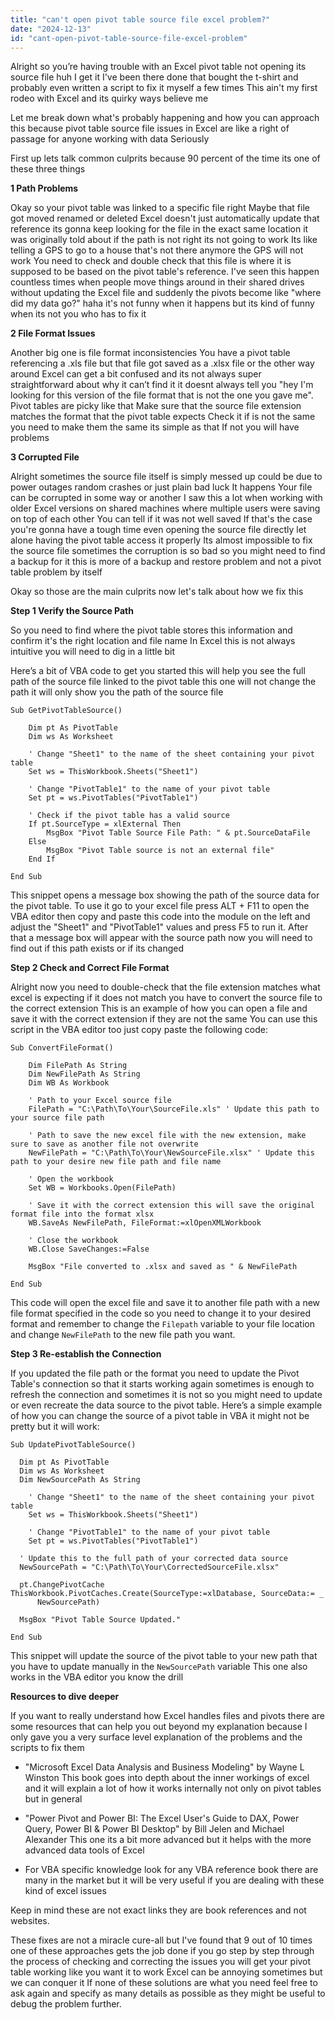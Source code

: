 ```yaml
---
title: "can't open pivot table source file excel problem?"
date: "2024-12-13"
id: "cant-open-pivot-table-source-file-excel-problem"
---
```


Alright so you’re having trouble with an Excel pivot table not opening its source file huh I get it I've been there done that bought the t-shirt and probably even written a script to fix it myself a few times This ain't my first rodeo with Excel and its quirky ways believe me

Let me break down what's probably happening and how you can approach this because pivot table source file issues in Excel are like a right of passage for anyone working with data Seriously

First up lets talk common culprits because 90 percent of the time its one of these three things

**1 Path Problems**

Okay so your pivot table was linked to a specific file right Maybe that file got moved renamed or deleted Excel doesn't just automatically update that reference its gonna keep looking for the file in the exact same location it was originally told about if the path is not right its not going to work Its like telling a GPS to go to a house that's not there anymore the GPS will not work You need to check and double check that this file is where it is supposed to be based on the pivot table's reference. I've seen this happen countless times when people move things around in their shared drives without updating the Excel file and suddenly the pivots become like "where did my data go?" haha it's not funny when it happens but its kind of funny when its not you who has to fix it

**2 File Format Issues**

Another big one is file format inconsistencies You have a pivot table referencing a .xls file but that file got saved as a .xlsx file or the other way around Excel can get a bit confused and its not always super straightforward about why it can’t find it it doesnt always tell you "hey I'm looking for this version of the file format that is not the one you gave me". Pivot tables are picky like that Make sure that the source file extension matches the format that the pivot table expects Check it if is not the same you need to make them the same its simple as that If not you will have problems

**3 Corrupted File**

Alright sometimes the source file itself is simply messed up could be due to power outages random crashes or just plain bad luck It happens Your file can be corrupted in some way or another I saw this a lot when working with older Excel versions on shared machines where multiple users were saving on top of each other You can tell if it was not well saved If that's the case you're gonna have a tough time even opening the source file directly let alone having the pivot table access it properly Its almost impossible to fix the source file sometimes the corruption is so bad so you might need to find a backup for it this is more of a backup and restore problem and not a pivot table problem by itself

Okay so those are the main culprits now let's talk about how we fix this

**Step 1 Verify the Source Path**

So you need to find where the pivot table stores this information and confirm it's the right location and file name In Excel this is not always intuitive you will need to dig in a little bit

Here’s a bit of VBA code to get you started this will help you see the full path of the source file linked to the pivot table this one will not change the path it will only show you the path of the source file

```vba
Sub GetPivotTableSource()

    Dim pt As PivotTable
    Dim ws As Worksheet

    ' Change "Sheet1" to the name of the sheet containing your pivot table
    Set ws = ThisWorkbook.Sheets("Sheet1")

    ' Change "PivotTable1" to the name of your pivot table
    Set pt = ws.PivotTables("PivotTable1")

    ' Check if the pivot table has a valid source
    If pt.SourceType = xlExternal Then
        MsgBox "Pivot Table Source File Path: " & pt.SourceDataFile
    Else
        MsgBox "Pivot Table source is not an external file"
    End If

End Sub
```

This snippet opens a message box showing the path of the source data for the pivot table. To use it go to your excel file press ALT + F11 to open the VBA editor then copy and paste this code into the module on the left and adjust the "Sheet1" and "PivotTable1" values and press F5 to run it. After that a message box will appear with the source path now you will need to find out if this path exists or if its changed

**Step 2 Check and Correct File Format**

Alright now you need to double-check that the file extension matches what excel is expecting if it does not match you have to convert the source file to the correct extension This is an example of how you can open a file and save it with the correct extension if they are not the same You can use this script in the VBA editor too just copy paste the following code:

```vba
Sub ConvertFileFormat()

    Dim FilePath As String
    Dim NewFilePath As String
    Dim WB As Workbook

    ' Path to your Excel source file
    FilePath = "C:\Path\To\Your\SourceFile.xls" ' Update this path to your source file path

    ' Path to save the new excel file with the new extension, make sure to save as another file not overwrite
    NewFilePath = "C:\Path\To\Your\NewSourceFile.xlsx" ' Update this path to your desire new file path and file name

    ' Open the workbook
    Set WB = Workbooks.Open(FilePath)

    ' Save it with the correct extension this will save the original format file into the format xlsx
    WB.SaveAs NewFilePath, FileFormat:=xlOpenXMLWorkbook

    ' Close the workbook
    WB.Close SaveChanges:=False

    MsgBox "File converted to .xlsx and saved as " & NewFilePath

End Sub
```
This code will open the excel file and save it to another file path with a new file format specified in the code so you need to change it to your desired format and remember to change the `Filepath` variable to your file location and change `NewFilePath` to the new file path you want.

**Step 3 Re-establish the Connection**

If you updated the file path or the format you need to update the Pivot Table's connection so that it starts working again sometimes is enough to refresh the connection and sometimes it is not so you might need to update or even recreate the data source to the pivot table. Here’s a simple example of how you can change the source of a pivot table in VBA it might not be pretty but it will work:

```vba
Sub UpdatePivotTableSource()

  Dim pt As PivotTable
  Dim ws As Worksheet
  Dim NewSourcePath As String

    ' Change "Sheet1" to the name of the sheet containing your pivot table
    Set ws = ThisWorkbook.Sheets("Sheet1")

    ' Change "PivotTable1" to the name of your pivot table
    Set pt = ws.PivotTables("PivotTable1")

  ' Update this to the full path of your corrected data source
  NewSourcePath = "C:\Path\To\Your\CorrectedSourceFile.xlsx"

  pt.ChangePivotCache ThisWorkbook.PivotCaches.Create(SourceType:=xlDatabase, SourceData:= _
      NewSourcePath)

  MsgBox "Pivot Table Source Updated."

End Sub

```

This snippet will update the source of the pivot table to your new path that you have to update manually in the `NewSourcePath` variable This one also works in the VBA editor you know the drill

**Resources to dive deeper**

If you want to really understand how Excel handles files and pivots there are some resources that can help you out beyond my explanation because I only gave you a very surface level explanation of the problems and the scripts to fix them

*   "Microsoft Excel Data Analysis and Business Modeling" by Wayne L Winston This book goes into depth about the inner workings of excel and it will explain a lot of how it works internally not only on pivot tables but in general

*   "Power Pivot and Power BI: The Excel User's Guide to DAX, Power Query, Power BI & Power BI Desktop" by Bill Jelen and Michael Alexander This one its a bit more advanced but it helps with the more advanced data tools of Excel

*   For VBA specific knowledge look for any VBA reference book there are many in the market but it will be very useful if you are dealing with these kind of excel issues

Keep in mind these are not exact links they are book references and not websites.

These fixes are not a miracle cure-all but I've found that 9 out of 10 times one of these approaches gets the job done if you go step by step through the process of checking and correcting the issues you will get your pivot table working like you want it to work Excel can be annoying sometimes but we can conquer it If none of these solutions are what you need feel free to ask again and specify as many details as possible as they might be useful to debug the problem further.
